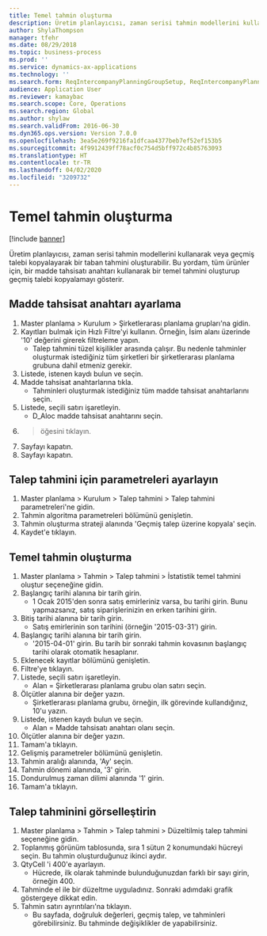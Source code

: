 ```yaml
---
title: Temel tahmin oluşturma
description: Üretim planlayıcısı, zaman serisi tahmin modellerini kullanarak veya geçmiş talebi kopyalayarak bir taban tahmini oluşturabilir.
author: ShylaThompson
manager: tfehr
ms.date: 08/29/2018
ms.topic: business-process
ms.prod: ''
ms.service: dynamics-ax-applications
ms.technology: ''
ms.search.form: ReqIntercompanyPlanningGroupSetup, ReqIntercompanyPlanningGroupAllocKeys, ReqDemPlanForecastParameters, ReqDemPlanCreateForecastDialog, SysQueryForm, ReqDemPlanForecastViewer
audience: Application User
ms.reviewer: kamaybac
ms.search.scope: Core, Operations
ms.search.region: Global
ms.author: shylaw
ms.search.validFrom: 2016-06-30
ms.dyn365.ops.version: Version 7.0.0
ms.openlocfilehash: 3ea5e269f9216fa1dfcaa4377beb7ef52ef153b5
ms.sourcegitcommit: 4f9912439ff78acf0c754d5bff972c4b85763093
ms.translationtype: HT
ms.contentlocale: tr-TR
ms.lasthandoff: 04/02/2020
ms.locfileid: "3209732"
---
```

# <a name="create-a-baseline-forecast"></a>Temel tahmin oluşturma

[!include [banner](../../includes/banner.md)]

Üretim planlayıcısı, zaman serisi tahmin modellerini kullanarak veya geçmiş talebi kopyalayarak bir taban tahmini oluşturabilir. Bu yordam, tüm ürünler için, bir madde tahsisatı anahtarı kullanarak bir temel tahmini oluşturup geçmiş talebi kopyalamayı gösterir. 


## <a name="set-up-an-item-allocation-key"></a>Madde tahsisat anahtarı ayarlama
1. Master planlama > Kurulum > Şirketlerarası planlama grupları'na gidin.
2. Kayıtları bulmak için Hızlı Filtre'yi kullanın. Örneğin, İsim alanı üzerinde '10' değerini girerek filtreleme yapın.
    * Talep tahmini tüzel kişilikler arasında çalışır. Bu nedenle tahminler oluşturmak istediğiniz tüm şirketleri bir şirketlerarası planlama grubuna dahil etmeniz gerekir.  
3. Listede, istenen kaydı bulun ve seçin.
4. Madde tahsisat anahtarlarına tıkla.
    * Tahminleri oluşturmak istediğiniz tüm madde tahsisat anahtarlarını seçin.  
5. Listede, seçili satırı işaretleyin.
    * D_Aloc madde tahsisat anahtarını seçin.  
6. > öğesini tıklayın.
7. Sayfayı kapatın.
8. Sayfayı kapatın.

## <a name="set-up-the-demand-forecasting-paramters"></a>Talep tahmini için parametreleri ayarlayın
1. Master planlama > Kurulum > Talep tahmini > Talep tahmini parametreleri'ne gidin.
2. Tahmin algoritma parametreleri bölümünü genişletin.
3. Tahmin oluşturma strateji alanında 'Geçmiş talep üzerine kopyala' seçin.
4. Kaydet'e tıklayın.

## <a name="create-a-baseline-forecast"></a>Temel tahmin oluşturma
1. Master planlama > Tahmin > Talep tahmini > İstatistik temel tahmini oluştur seçeneğine gidin.
2. Başlangıç tarihi alanına bir tarih girin.
    * 1 Ocak 2015'den sonra satış emirleriniz varsa, bu tarihi girin. Bunu yapmazsanız, satış siparişlerinizin en erken tarihini girin.  
3. Bitiş tarihi alanına bir tarih girin.
    * Satış emirlerinin son tarihini (örneğin '2015-03-31') girin.  
4. Başlangıç tarihi alanına bir tarih girin.
    * '2015-04-01' girin. Bu tarih bir sonraki tahmin kovasının başlangıç tarihi olarak otomatik hesaplanır.  
5. Eklenecek kayıtlar bölümünü genişletin.
6. Filtre'ye tıklayın.
7. Listede, seçili satırı işaretleyin.
    * Alan = Şirketlerarası planlama grubu olan satırı seçin.  
8. Ölçütler alanına bir değer yazın.
    * Şirketlerarası planlama grubu, örneğin, ilk görevinde kullandığınız, 10'u yazın.  
9. Listede, istenen kaydı bulun ve seçin.
    * Alan = Madde tahsisatı anahtarı olanı seçin.  
10. Ölçütler alanına bir değer yazın.
11. Tamam'a tıklayın.
12. Gelişmiş parametreler bölümünü genişletin.
13. Tahmin aralığı alanında, 'Ay' seçin.
14. Tahmin dönemi alanında, '3' girin.
15. Dondurulmuş zaman dilimi alanında '1' girin.
16. Tamam'a tıklayın.

## <a name="visualize-the-demand-forecast"></a>Talep tahminini görselleştirin
1. Master planlama > Tahmin > Talep tahmini > Düzeltilmiş talep tahmini seçeneğine gidin.
2. Toplanmış görünüm tablosunda, sıra 1 sütun 2 konumundaki hücreyi seçin. Bu tahmin oluşturduğunuz ikinci aydır.
3. QtyCell 'i 400'e ayarlayın.
    * Hücrede, ilk olarak tahminde bulunduğunuzdan farklı bir sayı girin, örneğin 400.  
4. Tahminde el ile bir düzeltme uyguladınız. Sonraki adımdaki grafik göstergeye dikkat edin.
5. Tahmin satırı ayrıntıları'na tıklayın.
    * Bu sayfada, doğruluk değerleri, geçmiş talep, ve tahminleri görebilirsiniz. Bu tahminde değişiklikler de yapabilirsiniz.  


